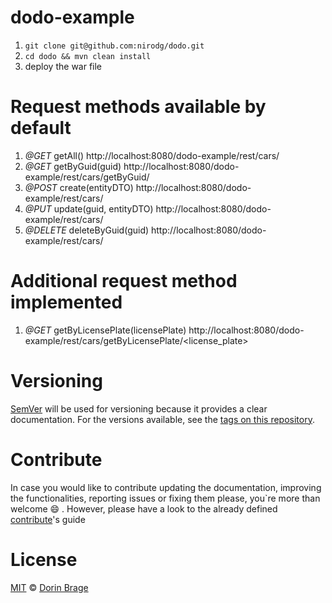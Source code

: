 # dodo-example

1. `git clone git@github.com:nirodg/dodo.git`
2. `cd dodo && mvn clean install`
3. deploy the war file

# Request methods available by default
1. _@GET_ getAll()  http://localhost:8080/dodo-example/rest/cars/
2. _@GET_ getByGuid(guid)  http://localhost:8080/dodo-example/rest/cars/getByGuid/<guid>
3. _@POST_ create(entityDTO)  http://localhost:8080/dodo-example/rest/cars/
4. _@PUT_ update(guid, entityDTO) http://localhost:8080/dodo-example/rest/cars/
5. _@DELETE_ deleteByGuid(guid) http://localhost:8080/dodo-example/rest/cars/

# Additional request method implemented
1. _@GET_ getByLicensePlate(licensePlate) http://localhost:8080/dodo-example/rest/cars/getByLicensePlate/<license_plate>

# Versioning

[SemVer](http://semver.org/) will be used for versioning because it provides a clear documentation. For the versions available, see the [tags on this repository](https://github.com/nirodg/easyrs/releases).

# Contribute

In case you would like to contribute updating the documentation, improving the functionalities, reporting issues or fixing them please, you\`re more than welcome 😄 . However, please have a look to the already defined [contribute](/docs/CONTRIBUTING.md)'s guide

# License

[MIT](http://showalicense.com/?year=2017&fullname=Dorin%20Gheorghe%20Brage#license-mit) © [Dorin Brage](https://github.com/nirodg/)
 
